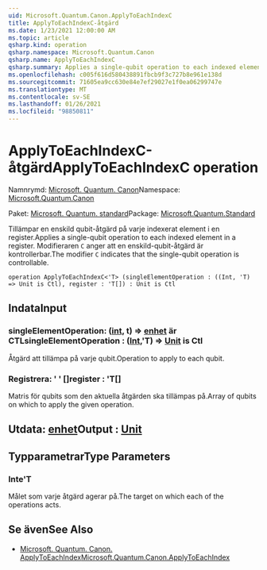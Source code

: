 ```yaml
---
uid: Microsoft.Quantum.Canon.ApplyToEachIndexC
title: ApplyToEachIndexC-åtgärd
ms.date: 1/23/2021 12:00:00 AM
ms.topic: article
qsharp.kind: operation
qsharp.namespace: Microsoft.Quantum.Canon
qsharp.name: ApplyToEachIndexC
qsharp.summary: Applies a single-qubit operation to each indexed element in a register. The modifier `C` indicates that the single-qubit operation is controllable.
ms.openlocfilehash: c005f616d580438891fbcb9f3c727b8e961e138d
ms.sourcegitcommit: 71605ea9cc630e84e7ef29027e1f0ea06299747e
ms.translationtype: MT
ms.contentlocale: sv-SE
ms.lasthandoff: 01/26/2021
ms.locfileid: "98850811"
---
```

# <a name="applytoeachindexc-operation"></a><span data-ttu-id="6aaf3-102">ApplyToEachIndexC-åtgärd</span><span class="sxs-lookup"><span data-stu-id="6aaf3-102">ApplyToEachIndexC operation</span></span>

<span data-ttu-id="6aaf3-103">Namnrymd: [Microsoft. Quantum. Canon](xref:Microsoft.Quantum.Canon)</span><span class="sxs-lookup"><span data-stu-id="6aaf3-103">Namespace: [Microsoft.Quantum.Canon](xref:Microsoft.Quantum.Canon)</span></span>

<span data-ttu-id="6aaf3-104">Paket: [Microsoft. Quantum. standard](https://nuget.org/packages/Microsoft.Quantum.Standard)</span><span class="sxs-lookup"><span data-stu-id="6aaf3-104">Package: [Microsoft.Quantum.Standard](https://nuget.org/packages/Microsoft.Quantum.Standard)</span></span>


<span data-ttu-id="6aaf3-105">Tillämpar en enskild qubit-åtgärd på varje indexerat element i en register.</span><span class="sxs-lookup"><span data-stu-id="6aaf3-105">Applies a single-qubit operation to each indexed element in a register.</span></span>
<span data-ttu-id="6aaf3-106">Modifieraren `C` anger att en enskild-qubit-åtgärd är kontrollerbar.</span><span class="sxs-lookup"><span data-stu-id="6aaf3-106">The modifier `C` indicates that the single-qubit operation is controllable.</span></span>

```qsharp
operation ApplyToEachIndexC<'T> (singleElementOperation : ((Int, 'T) => Unit is Ctl), register : 'T[]) : Unit is Ctl
```


## <a name="input"></a><span data-ttu-id="6aaf3-107">Indata</span><span class="sxs-lookup"><span data-stu-id="6aaf3-107">Input</span></span>

### <a name="singleelementoperation--intt--unit--is-ctl"></a><span data-ttu-id="6aaf3-108">singleElementOperation: ([int](xref:microsoft.quantum.lang-ref.int), t) => [enhet](xref:microsoft.quantum.lang-ref.unit)  är CTL</span><span class="sxs-lookup"><span data-stu-id="6aaf3-108">singleElementOperation : ([Int](xref:microsoft.quantum.lang-ref.int),'T) => [Unit](xref:microsoft.quantum.lang-ref.unit)  is Ctl</span></span>

<span data-ttu-id="6aaf3-109">Åtgärd att tillämpa på varje qubit.</span><span class="sxs-lookup"><span data-stu-id="6aaf3-109">Operation to apply to each qubit.</span></span>


### <a name="register--t"></a><span data-ttu-id="6aaf3-110">Registrera: ' ' []</span><span class="sxs-lookup"><span data-stu-id="6aaf3-110">register : 'T[]</span></span>

<span data-ttu-id="6aaf3-111">Matris för qubits som den aktuella åtgärden ska tillämpas på.</span><span class="sxs-lookup"><span data-stu-id="6aaf3-111">Array of qubits on which to apply the given operation.</span></span>



## <a name="output--unit"></a><span data-ttu-id="6aaf3-112">Utdata: [enhet](xref:microsoft.quantum.lang-ref.unit)</span><span class="sxs-lookup"><span data-stu-id="6aaf3-112">Output : [Unit](xref:microsoft.quantum.lang-ref.unit)</span></span>



## <a name="type-parameters"></a><span data-ttu-id="6aaf3-113">Typparametrar</span><span class="sxs-lookup"><span data-stu-id="6aaf3-113">Type Parameters</span></span>

### <a name="t"></a><span data-ttu-id="6aaf3-114">Inte</span><span class="sxs-lookup"><span data-stu-id="6aaf3-114">'T</span></span>

<span data-ttu-id="6aaf3-115">Målet som varje åtgärd agerar på.</span><span class="sxs-lookup"><span data-stu-id="6aaf3-115">The target on which each of the operations acts.</span></span>

## <a name="see-also"></a><span data-ttu-id="6aaf3-116">Se även</span><span class="sxs-lookup"><span data-stu-id="6aaf3-116">See Also</span></span>

- [<span data-ttu-id="6aaf3-117">Microsoft. Quantum. Canon. ApplyToEachIndex</span><span class="sxs-lookup"><span data-stu-id="6aaf3-117">Microsoft.Quantum.Canon.ApplyToEachIndex</span></span>](xref:Microsoft.Quantum.Canon.ApplyToEachIndex)